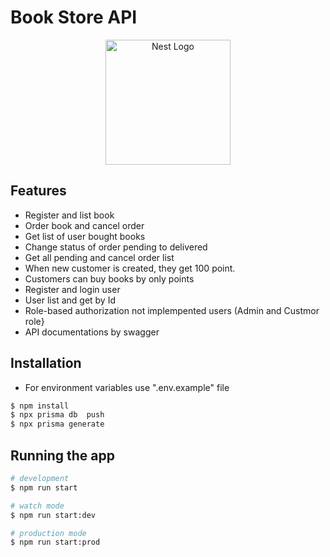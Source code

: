 # Book Store API


   <p align="center">
  <a href="http://nestjs.com/" target="blank"><img src="https://nestjs.com/img/logo-small.svg" width="200" alt="Nest Logo" /></a>
</p>

[circleci-image]: https://img.shields.io/circleci/build/github/nestjs/nest/master?token=abc123def456
[circleci-url]: https://circleci.com/gh/nestjs/nest



## Features

- Register and  list  book
-  Order book and cancel order 
-  Get list of user bought books
-  Change status of order pending to delivered 
- Get all pending and cancel order list
-  When new customer is created, they get 100 point.
- Customers can buy books by only points
- Register and login  user
- User list  and get by Id
- Role-based authorization not implempented users (Admin and Custmor role}
-  API documentations by swagger






## Installation
- For environment variables   use  ".env.example" file
```bash
$ npm install
$ npx prisma db  push
$ npx prisma generate
```

## Running the app

```bash
# development
$ npm run start

# watch mode
$ npm run start:dev

# production mode
$ npm run start:prod
```





   
   
   
   
   
   
   
